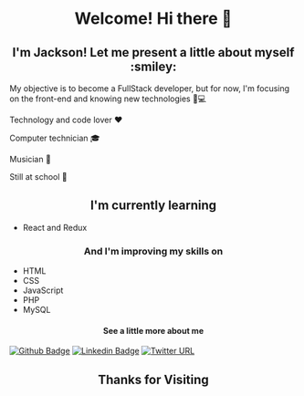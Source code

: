 <h1 align="center"> Welcome! Hi there 👋 </h1>

<h2 align="center"> I'm Jackson! Let me present a little about myself :smiley: </h2>

My objective is to become a FullStack developer, but for now, I'm focusing on the front-end and knowing new technologies :eyes::computer:

Technology and code lover :heart:

Computer technician :mortar_board:

Musician :guitar:

Still at school :school:

<h2 align="center"> I'm currently learning </h2>

* React and Redux

<h3 align="center"> And I'm improving my skills on </h3>

* HTML 
* CSS
* JavaScript
* PHP
* MySQL

<h4 align="center">See a little more about me</h4>

[![Github Badge](https://img.shields.io/badge/-Github-000?style=flat-square&logo=Github&logoColor=white&link=https://github.com/JacksonMonteiro)](https://github.com/JacksonMonteiro)
[![Linkedin Badge](https://img.shields.io/badge/-LinkedIn-blue?style=flat-square&logo=Linkedin&logoColor=white&link=https://www.linkedin.com/in/jackson-monteiro-716353199)](https://www.linkedin.com/in/jackson-monteiro-716353199)
[![Twitter URL](https://img.shields.io/twitter/url?color=Blue&label=Twitter&logo=Twitter&logoColor=White&style=flat-square&url=https%3A%2F%2Ftwitter.com%2FJacksonPaiva7)](https://www.twitter.com/JacksonPaiva7)

<h2 align="center">Thanks for Visiting </h2>
<!--
**JacksonMonteiro/JacksonMonteiro** is a ✨ _special_ ✨ repository because its `README.md` (this file) appears on your GitHub profile.

Here are some ideas to get you started:

- 🔭 I’m currently working on ...
- 🌱 I’m currently learning ...
- 👯 I’m looking to collaborate on ...
- 🤔 I’m looking for help with ...
- 💬 Ask me about ...
- 📫 How to reach me: ...
- 😄 Pronouns: ...
- ⚡ Fun fact: ...
-->
